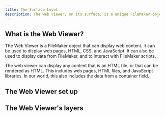 ```yaml
---
title: The Surface Level
description: The web viewer, on its surface, is a unique FileMaker object.
---
```

## What is the Web Viewer?
The Web Viewer is a FileMaker object that can display web content. It can be used to display web pages, HTML, CSS, and JavaScript. It can also be used to display data from FileMaker, and to interact with FileMaker scripts.

The web viewer can display any content that is an HTML file, or that can be rendered as HTML. This includes web pages, HTML files, and JavaScript libraries. In our world, this also includes the data from a container field. 

## The Web Viewer set up

## The Web Viewer's layers